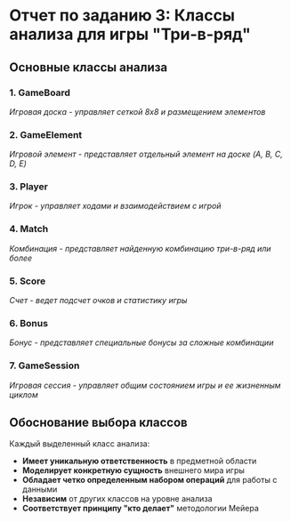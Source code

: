 # Отчет по заданию 3: Классы анализа для игры "Три-в-ряд"

## Основные классы анализа

### 1. **GameBoard** 
*Игровая доска - управляет сеткой 8x8 и размещением элементов*

### 2. **GameElement**
*Игровой элемент - представляет отдельный элемент на доске (A, B, C, D, E)*

### 3. **Player**
*Игрок - управляет ходами и взаимодействием с игрой*

### 4. **Match**
*Комбинация - представляет найденную комбинацию три-в-ряд или более*

### 5. **Score**
*Счет - ведет подсчет очков и статистику игры*

### 6. **Bonus**
*Бонус - представляет специальные бонусы за сложные комбинации*

### 7. **GameSession**
*Игровая сессия - управляет общим состоянием игры и ее жизненным циклом*

## Обоснование выбора классов

Каждый выделенный класс анализа:

- **Имеет уникальную ответственность** в предметной области
- **Моделирует конкретную сущность** внешнего мира игры
- **Обладает четко определенным набором операций** для работы с данными
- **Независим** от других классов на уровне анализа
- **Соответствует принципу "кто делает"** методологии Мейера


